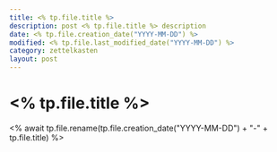 ```yaml
---
title: <% tp.file.title %>
description: post <% tp.file.title %> description
date: <% tp.file.creation_date("YYYY-MM-DD") %>
modified: <% tp.file.last_modified_date("YYYY-MM-DD") %>
category: zettelkasten
layout: post
---
```


# <% tp.file.title %>



<% await tp.file.rename(tp.file.creation_date("YYYY-MM-DD") + "-" + tp.file.title) %>